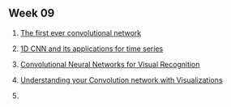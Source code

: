## Week 09

1. [The first ever convolutional network](http://www.scholarpedia.org/article/Neocognitron)

2. [1D CNN and its applications for time series](https://blog.goodaudience.com/introduction-to-1d-convolutional-neural-networks-in-keras-for-time-sequences-3a7ff801a2cf)

3. [Convolutional Neural Networks for Visual Recognition](http://cs231n.stanford.edu/)

4. [Understanding your Convolution network with Visualizations](https://towardsdatascience.com/understanding-your-convolution-network-with-visualizations-a4883441533b)

5. 
